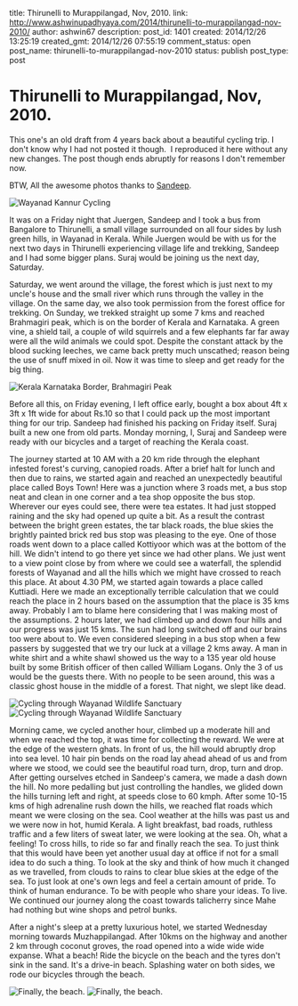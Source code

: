 title: Thirunelli to Murappilangad, Nov, 2010.
link: http://www.ashwinupadhyaya.com/2014/thirunelli-to-murappilangad-nov-2010/
author: ashwin67
description: 
post_id: 1401
created: 2014/12/26 13:25:19
created_gmt: 2014/12/26 07:55:19
comment_status: open
post_name: thirunelli-to-murappilangad-nov-2010
status: publish
post_type: post

# Thirunelli to Murappilangad, Nov, 2010.

This one's an old draft from 4 years back about a beautiful cycling trip. I don't know why I had not posted it though.  I reproduced it here without any new changes. The post though ends abruptly for reasons I don't remember now.

BTW, All the awesome photos thanks to [Sandeep](https://www.flickr.com/photos/sthithapragna/).

![Wayanad Kannur Cycling](/wp-content/uploads/2014/12/IMG_0652-1024x683.jpg)

It was on a Friday night that Juergen, Sandeep and I took a bus from Bangalore to Thirunelli, a small village surrounded on all four sides by lush green hills, in Wayanad in Kerala. While Juergen would be with us for the next two days in Thirunelli experiencing village life and trekking, Sandeep and I had some bigger plans. Suraj would be joining us the next day, Saturday.

Saturday, we went around the village, the forest which is just next to my uncle's house and the small river which runs through the valley in the village. On the same day, we also took permission from the forest office for trekking. On Sunday, we trekked straight up some 7 kms and reached Brahmagiri peak, which is on the border of Kerala and Karnataka. A green vine, a shield tail, a couple of wild squirrels and a few elephants far far away were all the wild animals we could spot. Despite the constant attack by the blood sucking leeches, we came back pretty much unscathed; reason being the use of snuff mixed in oil. Now it was time to sleep and get ready for the big thing.

![Kerala Karnataka Border, Brahmagiri Peak](/wp-content/uploads/2014/12/IMG_0568-1024x683.jpg)

Before all this, on Friday evening, I left office early, bought a box about 4ft x 3ft x 1ft wide for about Rs.10 so that I could pack up the most important thing for our trip. Sandeep had finished his packing on Friday itself. Suraj built a new one from old parts. Monday morning, I, Suraj and Sandeep were ready with our bicycles and a target of reaching the Kerala coast.

The journey started at 10 AM with a 20 km ride through the elephant infested forest's curving, canopied roads. After a brief halt for lunch and then due to rains, we started again and reached an unexpectedly beautiful place called Boys Town! Here was a junction where 3 roads met, a bus stop neat and clean in one corner and a tea shop opposite the bus stop. Wherever our eyes could see, there were tea estates. It had just stopped raining and the sky had opened up quite a bit. As a result the contrast between the bright green estates, the tar black roads, the blue skies the brightly painted brick red bus stop was pleasing to the eye. One of those roads went down to a place called Kottiyoor which was at the bottom of the hill. We didn't intend to go there yet since we had other plans. We just went to a view point close by from where we could see a waterfall, the splendid forests of Wayanad and all the hills which we might have crossed to reach this place. At about 4.30 PM, we started again towards a place called Kuttiadi. Here we made an exceptionally terrible calculation that we could reach the place in 2 hours based on the assumption that the place is 35 kms away. Probably I am to blame here considering that I was making most of the assumptions. 2 hours later, we had climbed up and down four hills and our progress was just 15 kms. The sun had long switched off and our brains too were about to. We even considered sleeping in a bus stop when a few passers by suggested that we try our luck at a village 2 kms away. A man in white shirt and a white shawl showed us the way to a 135 year old house built by some British officer of then called William Logans. Only the 3 of us would be the guests there. With no people to be seen around, this was a classic ghost house in the middle of a forest. That night, we slept like dead.

![Cycling through Wayanad Wildlife Sanctuary](/wp-content/uploads/2014/12/IMG_0601-1024x683.jpg) ![Cycling through Wayanad Wildlife Sanctuary](http://www.ashwinupadhyaya.com/wp-content/uploads/2014/12/IMG_0595-1024x683.jpg)

Morning came, we cycled another hour, climbed up a moderate hill and when we reached the top, it was time for collecting the reward. We were at the edge of the western ghats. In front of us, the hill would abruptly drop into sea level. 10 hair pin bends on the road lay ahead ahead of us and from where we stood, we could see the beautiful road turn, drop, turn and drop. After getting ourselves etched in Sandeep's camera, we made a dash down the hill. No more pedalling but just controlling the handles, we glided down the hills turning left and right, at speeds close to 60 kmph. After some 10-15 kms of high adrenaline rush down the hills, we reached flat roads which meant we were closing on the sea. Cool weather at the hills was past us and we were now in hot, humid Kerala. A light breakfast, bad roads, ruthless traffic and a few liters of sweat later, we were looking at the sea. Oh, what a feeling! To cross hills, to ride so far and finally reach the sea. To just think that this would have been yet another usual day at office if not for a small idea to do such a thing. To look at the sky and think of how much it changed as we travelled, from clouds to rains to clear blue skies at the edge of the sea. To just look at one's own legs and feel a certain amount of pride. To think of human endurance. To be with people who share your ideas. To live. We continued our journey along the coast towards talicherry since Mahe had nothing but wine shops and petrol bunks.

After a night's sleep at a pretty luxurious hotel, we started Wednesday morning towards Muzhappilangad. After 10kms on the highway and another 2 km through coconut groves, the road opened into a wide wide wide expanse. What a beach! Ride the bicycle on the beach and the tyres don't sink in the sand. It's a drive-in beach. Splashing water on both sides, we rode our bicycles through the beach.

![Finally, the beach.](/wp-content/uploads/2014/12/IMG_0730-1024x683.jpg) ![Finally, the beach.](http://www.ashwinupadhyaya.com/wp-content/uploads/2014/12/IMG_0878-1024x683.jpg)